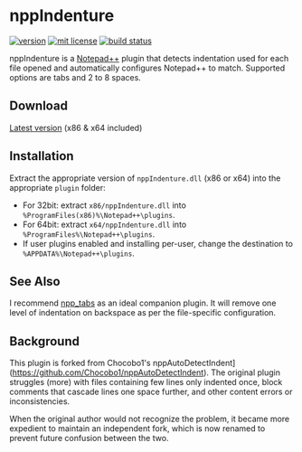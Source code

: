 # nppIndenture

[![version][version-img]][version-url]
[![mit license][license-img]][license-url]
[![build status][appveyor-img]][appveyor-url]

nppIndenture is a [Notepad++](https://notepad-plus-plus.org/) plugin that detects
indentation used for each file opened and automatically configures Notepad++ to
match.  Supported options are tabs and 2 to 8 spaces.

## Download

[Latest version](https://github.com/evan-king/nppIndenture/releases/download/1.0/nppIndenture-1.0.zip) (x86 & x64 included)

## Installation

Extract the appropriate version of `nppIndenture.dll` (x86 or x64) into the appropriate
`plugin` folder:
 - For 32bit: extract `x86/nppIndenture.dll` into `%ProgramFiles(x86)%\Notepad++\plugins`.
 - For 64bit: extract `x64/nppIndenture.dll` into `%ProgramFiles%\Notepad++\plugins`.
 - If user plugins enabled and installing per-user, change the destination to `%APPDATA%\Notepad++\plugins`.

## See Also

I recommend [npp_tabs](http://www.virtualroadside.com/software/#npp_tabs) as an
ideal companion plugin.  It will remove one level of indentation on backspace as
per the file-specific configuration.

## Background

This plugin is forked from Chocobo1's nppAutoDetectIndent](https://github.com/Chocobo1/nppAutoDetectIndent).
The original plugin struggles (more) with files containing few lines only indented
once, block comments that cascade lines one space further, and other content errors
or inconsistencies.

When the original author would not recognize the problem, it became more expedient
to maintain an independent fork, which is now renamed to prevent future confusion
between the two.

[version-url]: https://github.com/evan-king/nppIndenture/releases
[version-img]: https://img.shields.io/github/release/evan-king/nppIndenture.svg?style=flat

[appveyor-url]: https://ci.appveyor.com/project/evan-king/nppIndenture
[appveyor-img]: https://ci.appveyor.com/api/projects/status/github/evan-king/nppIndenture?branch=master&svg=true

[license-url]: https://github.com/evan-king/nppIndenture/blob/master/LICENSE
[license-img]: https://img.shields.io/aur/license/yaourt.svg?style=flat

